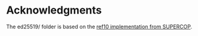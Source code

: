 Acknowledgments
===============

The ed25519/ folder is based on the [ref10 implementation from SUPERCOP](http://bench.cr.yp.to/supercop.html).
